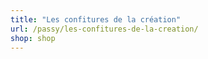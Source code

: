 ```yaml
---
title: "Les confitures de la création"
url: /passy/les-confitures-de-la-creation/
shop: shop
---
```

